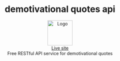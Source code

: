 <h1 align="center">demotivational quotes api</h1>

<p align="center">
  <a href="https://github.com/clarion22/demotivational-quotes-api">
    <img src="frontend/src/assets/grumpy_cat.png" alt="Logo" width="80" height="80">
  </a>
  <br />
  <a href="https://demotivational-quotes-api.herokuapp.com/#/">Live site</a>
  <br />
 Free RESTful API service for demotivational quotes
 </p>


